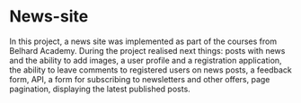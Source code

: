 # News-site
In this project, a news site was implemented as part of the courses from Belhard Academy. 
During the project realised next things: posts with news and the ability to add images, a user profile and a registration application, 
the ability to leave comments to registered users on news posts, a feedback form, API, a form for subscribing to newsletters 
and other offers, page pagination, displaying the latest published posts.
